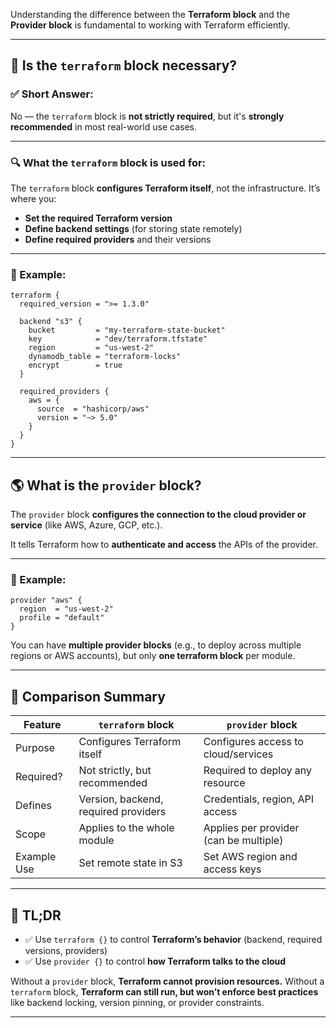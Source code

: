  Understanding the difference between the **Terraform block** and the **Provider block** is fundamental to working with Terraform efficiently.

---

## 🧱 Is the `terraform` block necessary?

### ✅ **Short Answer:**

No — the `terraform` block is **not strictly required**, but it's **strongly recommended** in most real-world use cases.

---

### 🔍 What the `terraform` block is used for:

The `terraform` block **configures Terraform itself**, not the infrastructure. It’s where you:

* **Set the required Terraform version**
* **Define backend settings** (for storing state remotely)
* **Define required providers** and their versions

---

### 🧩 Example:

```hcl
terraform {
  required_version = ">= 1.3.0"

  backend "s3" {
    bucket         = "my-terraform-state-bucket"
    key            = "dev/terraform.tfstate"
    region         = "us-west-2"
    dynamodb_table = "terraform-locks"
    encrypt        = true
  }

  required_providers {
    aws = {
      source  = "hashicorp/aws"
      version = "~> 5.0"
    }
  }
}
```

---

## 🌎 What is the `provider` block?

The `provider` block **configures the connection to the cloud provider or service** (like AWS, Azure, GCP, etc.).

It tells Terraform how to **authenticate and access** the APIs of the provider.

---

### 🧩 Example:

```hcl
provider "aws" {
  region  = "us-west-2"
  profile = "default"
}
```

You can have **multiple provider blocks** (e.g., to deploy across multiple regions or AWS accounts), but only **one terraform block** per module.

---

## 🔄 Comparison Summary

| Feature     | `terraform` block                    | `provider` block                       |
| ----------- | ------------------------------------ | -------------------------------------- |
| Purpose     | Configures Terraform itself          | Configures access to cloud/services    |
| Required?   | Not strictly, but recommended        | Required to deploy any resource        |
| Defines     | Version, backend, required providers | Credentials, region, API access        |
| Scope       | Applies to the whole module          | Applies per provider (can be multiple) |
| Example Use | Set remote state in S3               | Set AWS region and access keys         |

---

## 🧠 TL;DR

* ✅ Use `terraform {}` to control **Terraform’s behavior** (backend, required versions, providers)
* ✅ Use `provider {}` to control **how Terraform talks to the cloud**

Without a `provider` block, **Terraform cannot provision resources.**
Without a `terraform` block, **Terraform can still run, but won’t enforce best practices** like backend locking, version pinning, or provider constraints.

---


